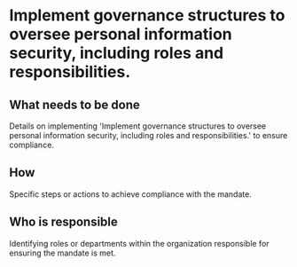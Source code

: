 # Implement governance structures to oversee personal information security, including roles and responsibilities.

## What needs to be done

Details on implementing 'Implement governance structures to oversee personal information security, including roles and responsibilities.' to ensure compliance.

## How

Specific steps or actions to achieve compliance with the mandate.

## Who is responsible

Identifying roles or departments within the organization responsible for ensuring the mandate is met.
